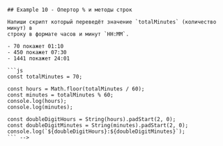 <!-- # Модуль 1. Занятие 1. Переменные, типы и операторы

## Example 1 - Базовые математические операторы

Выведи на экран общее количество яблок и винограда. Разницу яблок и винограда.

```js
const apples = 47;
const grapes = 135;
const total = ;
console.log(total)
const diff = ;
console.log(diff)
```

## Example 2 - Комбинированные операторы

Замени выражение переопределения комбинированным оператором `+=`.

```js
let students = 100;
students = students + 50;
console.log(students);
```

## Example 3 - Приоритет операторов

Разбери приоритет операторов в инструкции присвоения значения переменной
`result`.

```js
const result = 108 + 223 - 2 * 5;
console.log(result);
```

## Example 4 - Класс Math

Напиши скрипт, который выводит в консоль округленные вверх/вниз и т.д. значения
переменной `value`. Используй методы `Math.floor()`, `Math.ceil()` и
`Math.round()`. Проверь что будет в консоли при значениях `27.3` и `27.9`.

```js
const value = 27.5;
```

## Example 5 - Шаблонные строки

Составь фразу с помощью шаблонных строк `A has B bots in stock`, где A, B -
переменные вставленные в строку.

```js
const companyName = 'Cyberdyne Systems';
const repairBots = 150;
const defenceBots = 50;
const message = ``;
console.log(message); // "Cyberdyne Systems has 200 bots in stock"
```

## Example 6 - Методы строк и чейнинг

Напиши скрипт который рассчитывает индекс массы тела человека. Для этого
необходимо разделить вес в киллограммах на квадрат высоты человека в метрах.

Вес и высота хранятся в переменных `weight` и `height`, но не как числа, а в
виде строк (специально для задачи). Нецелые числа могут быть заданы в виде
`24.7` или `24,7`, то есть в качестве разделителя дробной части может быть
запятая.

Индекс массиы тела необходимо округлить до одной цифры после запятой;

```js
let weight = '88,3';
let height = '1.75';

const bmi = ;
console.log(bmi); // 28.8
```

## Example 7 - Операторы сравнения и приведение типов

Каким будет результат выражений?

```js
console.log(5 > 4);

console.log(10 >= '7');

console.log('2' > '12');

console.log('2' < '12');

console.log('4' == 4);

console.log('6' === 6);

console.log('false' === false);

console.log(1 == true);

console.log(1 === true);

console.log('0' == false);

console.log('0' === false);

console.log('Papaya' < 'papaya');

console.log('Papaya' === 'papaya');

console.log(undefined == null);

console.log(undefined === null);
```

## Example 8 - Логические операторы

Каким будет результат выражений?

```js
console.log(true && 3);

console.log(false && 3);

console.log(true && 4 && 'kiwi');

console.log(true && 0 && 'kiwi');

console.log(true || 3);

console.log(true || 3 || 4);

console.log(true || false || 7);

console.log(null || 2 || undefined);

console.log((1 && null && 2) > 0);

console.log(null || (2 && 3) || 4);
```

## Example 9 - Значение по умолчанию и оператор нулевого слияния

Отрефактори код так, чтобы в переменную `value` присваивалось значение
переменной `incomingValue`, если оно не равно `undefined` или `null`. В
противном случае должно присваиваться значение `defaultValue`. Проверь работу
скрипта для слепдующих значений переменной `incomingValue`: null, undefined, 0,
false. Используй оператор `??` (nullish coalescing operator).

```js
const incomingValue = 5;
const defaultValue = 10;
const value = incomingValue || defaultValue;
<!-- console.log(value); -->
```

## Example 10 - Опертор % и методы строк

Напиши скрипт который переведёт значение `totalMinutes` (количество минут) в
строку в формате часов и минут `HH:MM`.

- 70 покажет 01:10
- 450 покажет 07:30
- 1441 покажет 24:01

```js
const totalMinutes = 70;

const hours = Math.floor(totalMinutes / 60);
const minutes = totalMinutes % 60;
console.log(hours);
console.log(minutes);

const doubleDigitHours = String(hours).padStart(2, 0);
const doubleDigitMinutes = String(minutes).padStart(2, 0);
console.log(`${doubleDigitHours}:${doubleDigitMinutes}`);
``` -->
